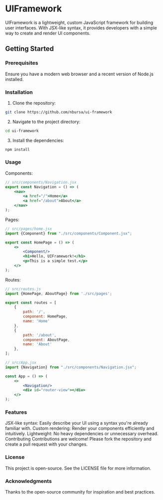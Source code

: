 # UIFramework

UIFramework is a lightweight, custom JavaScript framework for building user interfaces. With JSX-like syntax, it provides developers with a simple way to create and render UI components.

## Getting Started

### Prerequisites

Ensure you have a modern web browser and a recent version of Node.js installed.

### Installation

1. Clone the repository:
```bash
git clone https://github.com/nbursa/ui-framework
```
2. Navigate to the project directory:
```bash
cd ui-framework
```
3. Install the dependencies:
```bash
npm install
```

### Usage

Components:
```jsx
// src/components/Navigation.jsx
export const Navigation = () => (
    <nav>
        <a href="/">Home</a>
        <a href="/about">About</a>
    </nav>
);
```

Pages:

```jsx
// src/pages/home.jsx
import {Component} from "./src/components/Component.jsx";

export const HomePage = () => (
    <>
        <Component/>
        <h1>Hello, UIFramework!</h1>
        <p>This is a simple test.</p>
    </>
);
```

Routes:

```jsx
// src/routes.js
import {HomePage, AboutPage} from './src/pages';

export const routes = [
    {
        path: '/',
        component: HomePage,
        name: 'Home'
    },
    {
        path: '/about',
        component: AboutPage,
        name: 'About'
    },
];
```

```jsx
// src/App.jsx
import {Navigation} from "./src/components/Navigation.jsx";

const App = () => (
    <>
        <Navigation/>
        <div id="router-view"></div>
    </>
);
```

### Features

JSX-like syntax: Easily describe your UI using a syntax you're already familiar with.
Custom rendering: Render your components efficiently and intuitively.
Lightweight: No heavy dependencies or unnecessary overhead.
Contributing
Contributions are welcome! Please fork the repository and create a pull request with your changes.

### License
This project is open-source. See the LICENSE file for more information.

### Acknowledgments
Thanks to the open-source community for inspiration and best practices.